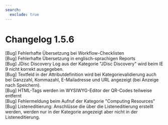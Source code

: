 ```yaml
---
search:
  exclude: true
---
```

# Changelog 1.5.6
<!-- cSpell:disable -->
<!-- markdownlint-disable MD052 -->
[Bug]           Fehlerhafte Übersetzung bei Workflow-Checklisten<br>
[Bug]           Fehlerhafte Übersetzung in englisch-sprachigen Reports<br>
[Bug]           JDisc Discovery Log aus der Kategorie "JDisc Discovery" wird beim IE 9 nicht korrekt ausgegeben.<br>
[Bug]           Textfeld in der Attributdefinition wird bei Kategorievalidierung auch bei Ganzzahl, Kommazahl, E-Mailadresse und URL angezeigt (bei Anzeige nach Speichern).<br>
[Bug]           HTML-Tags werden im WYSIWYG-Editor der QR-Codes teilweise entfernt<br>
[Bug]           Fehlermeldung beim Aufruf der Kategorie "Computing Resources"<br>
[Bug]           Listeneditierung: Anschlüsse die über die Listeneditierung erstellt werden, werden nur in der Kategorie angezeigt aber nicht in der Listeneditierung.<br>
